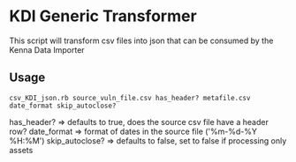 # KDI Generic Transformer

This script will transform csv files into json that can be consumed by the Kenna Data Importer

##  Usage
```
csv_KDI_json.rb source_vuln_file.csv has_header? metafile.csv date_format skip_autoclose?
```
 
has_header? => defaults to true, does the source csv file have a header row? 
date_format => format of dates in the source file ('%m-%d-%Y %H:%M')
skip_autoclose? => defaults to false, set to false if processing only assets

